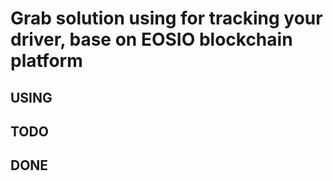 # Grab solution using for tracking your driver, base on EOSIO blockchain platform
USING
-----


TODO
-----


DONE
-----
